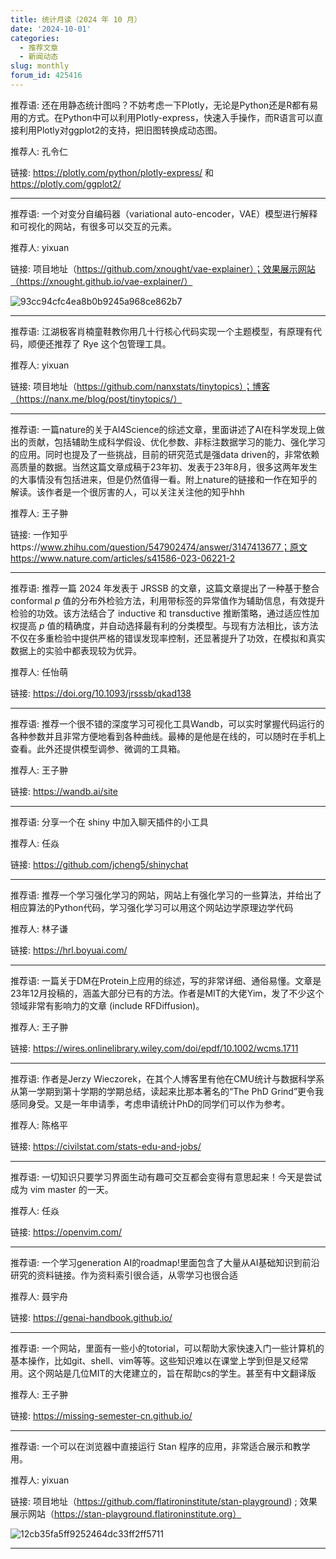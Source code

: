 ```yaml
---
title: 统计月读（2024 年 10 月）
date: '2024-10-01'
categories:
  - 推荐文章
  - 新闻动态
slug: monthly
forum_id: 425416
---
```


推荐语: 还在用静态统计图吗？不妨考虑一下Plotly，无论是Python还是R都有易用的方式。在Python中可以利用Plotly-express，快速入手操作，而R语言可以直接利用Plotly对ggplot2的支持，把旧图转换成动态图。

推荐人: 孔令仁

链接: https://plotly.com/python/plotly-express/ 和 https://plotly.com/ggplot2/

---

推荐语: 一个对变分自编码器（variational auto-encoder，VAE）模型进行解释和可视化的网站，有很多可以交互的元素。

推荐人: yixuan

链接: 项目地址（https://github.com/xnought/vae-explainer）；效果展示网站（https://xnought.github.io/vae-explainer/）

![93cc94cfc4ea8b0b9245a968ce862b7](https://private-user-images.githubusercontent.com/216398/381882318-7fad61de-a033-4d3a-9264-7561aea3b680.png?jwt=eyJhbGciOiJIUzI1NiIsInR5cCI6IkpXVCJ9.eyJpc3MiOiJnaXRodWIuY29tIiwiYXVkIjoicmF3LmdpdGh1YnVzZXJjb250ZW50LmNvbSIsImtleSI6ImtleTUiLCJleHAiOjE3MzEyMzQ3NjEsIm5iZiI6MTczMTIzNDQ2MSwicGF0aCI6Ii8yMTYzOTgvMzgxODgyMzE4LTdmYWQ2MWRlLWEwMzMtNGQzYS05MjY0LTc1NjFhZWEzYjY4MC5wbmc_WC1BbXotQWxnb3JpdGhtPUFXUzQtSE1BQy1TSEEyNTYmWC1BbXotQ3JlZGVudGlhbD1BS0lBVkNPRFlMU0E1M1BRSzRaQSUyRjIwMjQxMTEwJTJGdXMtZWFzdC0xJTJGczMlMkZhd3M0X3JlcXVlc3QmWC1BbXotRGF0ZT0yMDI0MTExMFQxMDI3NDFaJlgtQW16LUV4cGlyZXM9MzAwJlgtQW16LVNpZ25hdHVyZT03M2VlNTNmOTk2OTUzYzQyYzM2NDc0Zjc2MTk5NzMxZDZkN2MyZWI0MzIwMjdjMDkzZGMyZWEzYThlNmM0M2I3JlgtQW16LVNpZ25lZEhlYWRlcnM9aG9zdCJ9.fVAaUspDHaJhm_CmdOxZAe_V1nD9fqpSbLlNTqmMyxA)

---

推荐语: 江湖极客肖楠童鞋教你用几十行核心代码实现一个主题模型，有原理有代码，顺便还推荐了 Rye 这个包管理工具。

推荐人: yixuan

链接: 项目地址（https://github.com/nanxstats/tinytopics）；博客（https://nanx.me/blog/post/tinytopics/）

---

推荐语: 一篇nature的关于AI4Science的综述文章，里面讲述了AI在科学发现上做出的贡献，包括辅助生成科学假设、优化参数、非标注数据学习的能力、强化学习的应用。同时也提及了一些挑战，目前的研究范式是强data driven的，非常依赖高质量的数据。当然这篇文章成稿于23年初、发表于23年8月，很多这两年发生的大事情没有包括进来，但是仍然值得一看。附上nature的链接和一作在知乎的解读。该作者是一个很厉害的人，可以关注关注他的知乎hhh

推荐人: 王子翀

链接: 一作知乎https://www.zhihu.com/question/547902474/answer/3147413677；原文https://www.nature.com/articles/s41586-023-06221-2

---

推荐语: 推荐一篇 2024 年发表于 JRSSB 的文章，这篇文章提出了一种基于整合 conformal $p$ 值的分布外检验方法，利用带标签的异常值作为辅助信息，有效提升检验的功效。该方法结合了 inductive 和 transductive 推断策略，通过适应性加权提高 $p$ 值的精确度，并自动选择最有利的分类模型。与现有方法相比，该方法不仅在多重检验中提供严格的错误发现率控制，还显著提升了功效，在模拟和真实数据上的实验中都表现较为优异。

推荐人: 任怡萌

链接: https://doi.org/10.1093/jrsssb/qkad138

---

推荐语: 推荐一个很不错的深度学习可视化工具Wandb，可以实时掌握代码运行的各种参数并且非常方便地看到各种曲线。最棒的是他是在线的，可以随时在手机上查看。此外还提供模型调参、微调的工具箱。

推荐人: 王子翀

链接:  https://wandb.ai/site

---

推荐语: 分享一个在 shiny 中加入聊天插件的小工具

推荐人: 任焱

链接: https://github.com/jcheng5/shinychat

---

推荐语: 推荐一个学习强化学习的网站，网站上有强化学习的一些算法，并给出了相应算法的Python代码，学习强化学习可以用这个网站边学原理边学代码

推荐人: 林子谦

链接: https://hrl.boyuai.com/

---

推荐语: 一篇关于DM在Protein上应用的综述，写的非常详细、通俗易懂。文章是23年12月投稿的，涵盖大部分已有的方法。作者是MIT的大佬Yim，发了不少这个领域非常有影响力的文章 (include RFDiffusion)。

推荐人: 王子翀

链接: https://wires.onlinelibrary.wiley.com/doi/epdf/10.1002/wcms.1711

---

推荐语: 作者是Jerzy Wieczorek，在其个人博客里有他在CMU统计与数据科学系从第一学期到第十学期的学期总结，读起来比那本著名的“The PhD Grind”更令我感同身受。又是一年申请季，考虑申请统计PhD的同学们可以作为参考。

推荐人: 陈格平

链接: https://civilstat.com/stats-edu-and-jobs/

---

推荐语: 一切知识只要学习界面生动有趣可交互都会变得有意思起来！今天是尝试成为 vim master 的一天。

推荐人: 任焱

链接: https://openvim.com/

---

推荐语: 一个学习generation AI的roadmap!里面包含了大量从AI基础知识到前沿研究的资料链接。作为资料索引很合适，从零学习也很合适

推荐人: 聂宇舟

链接: https://genai-handbook.github.io/

---

推荐语: 一个网站，里面有一些小的totorial，可以帮助大家快速入门一些计算机的基本操作，比如git、shell、vim等等。这些知识难以在课堂上学到但是又经常用。这个网站是几位MIT的大佬建立的，旨在帮助cs的学生。甚至有中文翻译版

推荐人: 王子翀

链接: https://missing-semester-cn.github.io/

---

推荐语: 一个可以在浏览器中直接运行 Stan 程序的应用，非常适合展示和教学用。

推荐人: yixuan

链接: 项目地址（https://github.com/flatironinstitute/stan-playground) ; 效果展示网站（https://stan-playground.flatironinstitute.org）

![12cb35fa5ff9252464dc33ff2ff5711](https://private-user-images.githubusercontent.com/216398/381881720-81e16726-2d00-4bd7-bfd9-6fec99411418.png?jwt=eyJhbGciOiJIUzI1NiIsInR5cCI6IkpXVCJ9.eyJpc3MiOiJnaXRodWIuY29tIiwiYXVkIjoicmF3LmdpdGh1YnVzZXJjb250ZW50LmNvbSIsImtleSI6ImtleTUiLCJleHAiOjE3MzEyMzQ3NjEsIm5iZiI6MTczMTIzNDQ2MSwicGF0aCI6Ii8yMTYzOTgvMzgxODgxNzIwLTgxZTE2NzI2LTJkMDAtNGJkNy1iZmQ5LTZmZWM5OTQxMTQxOC5wbmc_WC1BbXotQWxnb3JpdGhtPUFXUzQtSE1BQy1TSEEyNTYmWC1BbXotQ3JlZGVudGlhbD1BS0lBVkNPRFlMU0E1M1BRSzRaQSUyRjIwMjQxMTEwJTJGdXMtZWFzdC0xJTJGczMlMkZhd3M0X3JlcXVlc3QmWC1BbXotRGF0ZT0yMDI0MTExMFQxMDI3NDFaJlgtQW16LUV4cGlyZXM9MzAwJlgtQW16LVNpZ25hdHVyZT1kNTA5MGUyN2ZjZDYxMDMzNWQ3ODUzNjhmZWFkOGVhMDg4MDA1MzVlMjc2Mzk1OGQ3MjcxNTZjMjU2MDczZmYwJlgtQW16LVNpZ25lZEhlYWRlcnM9aG9zdCJ9.zPUTrXZtCZyYC008HHy3v-jhOq_i-QtigdbRKwc4nTQ)

---

